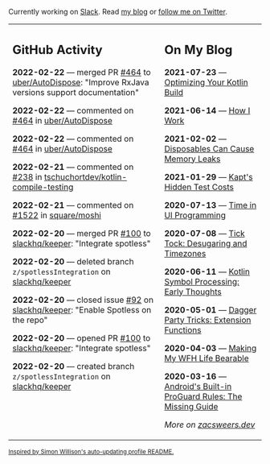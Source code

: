 Currently working on [Slack](https://slack.com/). Read [my blog](https://zacsweers.dev/) or [follow me on Twitter](https://twitter.com/ZacSweers).

<table><tr><td valign="top" width="60%">

## GitHub Activity
<!-- githubActivity starts -->
**2022-02-22** — merged PR [#464](https://github.com/uber/AutoDispose/pull/464) to [uber/AutoDispose](https://github.com/uber/AutoDispose): "Improve RxJava versions support documentation"

**2022-02-22** — commented on [#464](https://github.com/uber/AutoDispose/pull/464#issuecomment-1047918560) in [uber/AutoDispose](https://github.com/uber/AutoDispose)

**2022-02-22** — commented on [#464](https://github.com/uber/AutoDispose/pull/464#issuecomment-1047898561) in [uber/AutoDispose](https://github.com/uber/AutoDispose)

**2022-02-21** — commented on [#238](https://github.com/tschuchortdev/kotlin-compile-testing/pull/238#issuecomment-1047073914) in [tschuchortdev/kotlin-compile-testing](https://github.com/tschuchortdev/kotlin-compile-testing)

**2022-02-21** — commented on [#1522](https://github.com/square/moshi/issues/1522#issuecomment-1046949786) in [square/moshi](https://github.com/square/moshi)

**2022-02-20** — merged PR [#100](https://github.com/slackhq/keeper/pull/100) to [slackhq/keeper](https://github.com/slackhq/keeper): "Integrate spotless"

**2022-02-20** — deleted branch `z/spotlessIntegration` on [slackhq/keeper](https://github.com/slackhq/keeper)

**2022-02-20** — closed issue [#92](https://github.com/slackhq/keeper/issues/92) on [slackhq/keeper](https://github.com/slackhq/keeper): "Enable Spotless on the repo"

**2022-02-20** — opened PR [#100](https://github.com/slackhq/keeper/pull/100) to [slackhq/keeper](https://github.com/slackhq/keeper): "Integrate spotless"

**2022-02-20** — created branch `z/spotlessIntegration` on [slackhq/keeper](https://github.com/slackhq/keeper)
<!-- githubActivity ends -->
</td><td valign="top" width="40%">

## On My Blog
<!-- blog starts -->
**2021-07-23** — [Optimizing Your Kotlin Build](https://www.zacsweers.dev/optimizing-your-kotlin-build/)

**2021-06-14** — [How I Work](https://www.zacsweers.dev/how-i-work/)

**2021-02-02** — [Disposables Can Cause Memory Leaks](https://www.zacsweers.dev/disposables-can-cause-memory-leaks/)

**2021-01-29** — [Kapt's Hidden Test Costs](https://www.zacsweers.dev/kapts-hidden-test-costs/)

**2020-07-13** — [Time in UI Programming](https://www.zacsweers.dev/time-in-ui/)

**2020-07-08** — [Tick Tock: Desugaring and Timezones](https://www.zacsweers.dev/ticktock-desugaring-timezones/)

**2020-06-11** — [Kotlin Symbol Processing: Early Thoughts](https://www.zacsweers.dev/kotlin-symbol-processor-early-thoughts/)

**2020-05-01** — [Dagger Party Tricks: Extension Functions](https://www.zacsweers.dev/dagger-party-tricks-extension-functions/)

**2020-04-03** — [Making My WFH Life Bearable](https://www.zacsweers.dev/making-wfh-life-bearable/)

**2020-03-16** — [Android's Built-in ProGuard Rules: The Missing Guide](https://www.zacsweers.dev/android-proguard-rules/)
<!-- blog ends -->
_More on [zacsweers.dev](https://zacsweers.dev/)_
</td></tr></table>

<sub><a href="https://simonwillison.net/2020/Jul/10/self-updating-profile-readme/">Inspired by Simon Willison's auto-updating profile README.</a></sub>